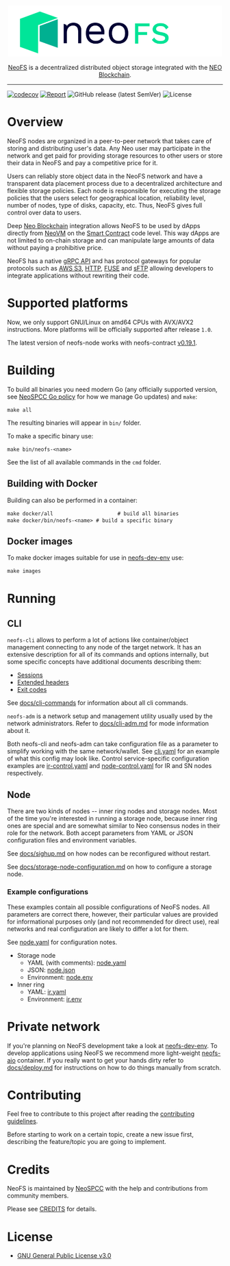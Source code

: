 <p align="center">
  <picture>
    <source media="(prefers-color-scheme: dark)" srcset="./.github/logo_dark.svg">
    <source media="(prefers-color-scheme: light)" srcset="./.github/logo_light.svg">
    <img src="./.github/logo_light.svg"  width="500px" alt="NeoFS logo">
  </picture>
</p>
<p align="center">
  <a href="https://fs.neo.org">NeoFS</a> is a decentralized distributed object storage integrated with the <a href="https://neo.org">NEO Blockchain</a>.
</p>

---
[![codecov](https://codecov.io/gh/nspcc-dev/neofs-node/branch/master/graph/badge.svg)](https://codecov.io/gh/nspcc-dev/neofs-node)
[![Report](https://goreportcard.com/badge/github.com/nspcc-dev/neofs-node)](https://goreportcard.com/report/github.com/nspcc-dev/neofs-node)
![GitHub release (latest SemVer)](https://img.shields.io/github/v/release/nspcc-dev/neofs-node?sort=semver)
![License](https://img.shields.io/github/license/nspcc-dev/neofs-node.svg?style=popout)

# Overview

NeoFS nodes are organized in a peer-to-peer network that takes care of storing
and distributing user's data. Any Neo user may participate in the network and
get paid for providing storage resources to other users or store their data in
NeoFS and pay a competitive price for it.

Users can reliably store object data in the NeoFS network and have a transparent
data placement process due to a decentralized architecture and flexible storage
policies. Each node is responsible for executing the storage policies that the
users select for geographical location, reliability level, number of nodes, type
of disks, capacity, etc. Thus, NeoFS gives full control over data to users.

Deep [Neo Blockchain](https://neo.org) integration allows NeoFS to be used by
dApps directly from
[NeoVM](https://docs.neo.org/docs/en-us/basic/technology/neovm.html) on the
[Smart Contract](https://docs.neo.org/docs/en-us/intro/glossary.html)
code level. This way dApps are not limited to on-chain storage and can
manipulate large amounts of data without paying a prohibitive price.

NeoFS has a native [gRPC API](https://github.com/nspcc-dev/neofs-api) and has
protocol gateways for popular protocols such as [AWS
S3](https://github.com/nspcc-dev/neofs-s3-gw),
[HTTP](https://github.com/nspcc-dev/neofs-http-gw),
[FUSE](https://wikipedia.org/wiki/Filesystem_in_Userspace) and
[sFTP](https://en.wikipedia.org/wiki/SSH_File_Transfer_Protocol) allowing
developers to integrate applications without rewriting their code.

# Supported platforms

Now, we only support GNU/Linux on amd64 CPUs with AVX/AVX2 instructions. More
platforms will be officially supported after release `1.0`.

The latest version of neofs-node works with neofs-contract
[v0.19.1](https://github.com/nspcc-dev/neofs-contract/releases/tag/v0.19.1).

# Building

To build all binaries you need modern Go (any officially supported version, see
[NeoSPCC Go policy](https://github.com/nspcc-dev/.github/blob/master/go.md)
for how we manage Go updates) and `make`:

```
make all
```
The resulting binaries will appear in `bin/` folder.

To make a specific binary use:
```
make bin/neofs-<name>
```
See the list of all available commands in the `cmd` folder.

## Building with Docker

Building can also be performed in a container:
```
make docker/all                     # build all binaries
make docker/bin/neofs-<name> # build a specific binary
```

## Docker images

To make docker images suitable for use in [neofs-dev-env](https://github.com/nspcc-dev/neofs-dev-env/) use:
```
make images
```

# Running

## CLI

`neofs-cli` allows to perform a lot of actions like container/object management
connecting to any node of the target network. It has an extensive description
for all of its commands and options internally, but some specific concepts
have additional documents describing them:
 * [Sessions](docs/cli-sessions.md)
 * [Extended headers](docs/cli-xheaders.md)
 * [Exit codes](docs/cli-exit-codes.md)

See [docs/cli-commands](docs/cli-commands) for information about all cli commands.

`neofs-adm` is a network setup and management utility usually used by the
network administrators. Refer to [docs/cli-adm.md](docs/cli-adm.md) for mode
information about it.

Both neofs-cli and neofs-adm can take configuration file as a parameter to
simplify working with the same network/wallet. See
[cli.yaml](config/example/cli.yaml) for an example of what this config may look
like. Control service-specific configuration examples are
[ir-control.yaml](config/example/ir-control.yaml) and
[node-control.yaml](config/example/node-control.yaml) for IR and SN nodes
respectively.

## Node

There are two kinds of nodes -- inner ring nodes and storage nodes. Most of
the time you're interested in running a storage node, because inner ring ones
are special and are somewhat similar to Neo consensus nodes in their role for
the network. Both accept parameters from YAML or JSON configuration files and
environment variables.

See [docs/sighup.md](docs/sighup.md) on how nodes can be reconfigured without
restart.

See [docs/storage-node-configuration.md](docs/storage-node-configuration.md)
on how to configure a storage node.

### Example configurations

These examples contain all possible configurations of NeoFS nodes. All
parameters are correct there, however, their particular values are provided
for informational purposes only (and not recommended for direct use), real
networks and real configuration are likely to differ a lot for them.

 See [node.yaml](node.yaml) for configuration notes.
- Storage node
  - YAML (with comments): [node.yaml](config/example/node.yaml)
  - JSON: [node.json](config/example/node.json)
  - Environment: [node.env](config/example/node.env)
- Inner ring
  - YAML: [ir.yaml](config/example/ir.yaml)
  - Environment: [ir.env](config/example/ir.env)

# Private network

If you're planning on NeoFS development take a look at
[neofs-dev-env](https://github.com/nspcc-dev/neofs-dev-env/). To develop
applications using NeoFS we recommend more light-weight
[neofs-aio](https://github.com/nspcc-dev/neofs-aio) container. If you really
want to get your hands dirty refer to [docs/deploy.md](docs/deploy.md) for
instructions on how to do things manually from scratch.

# Contributing

Feel free to contribute to this project after reading the [contributing
guidelines](CONTRIBUTING.md).

Before starting to work on a certain topic, create a new issue first, describing
the feature/topic you are going to implement.

# Credits

NeoFS is maintained by [NeoSPCC](https://nspcc.ru) with the help and
contributions from community members.

Please see [CREDITS](CREDITS.md) for details.

# License

- [GNU General Public License v3.0](LICENSE)
